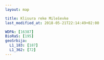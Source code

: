 ```yaml
---
layout: map

title: Klisura reke Mileševke
last_modified_at: 2018-05-21T22:14:49+02:00

WDPA: [16387]
BioRaS: [195]
geoSrbija:
  L1_183: [187]
  L1_362: [72]
---
```

